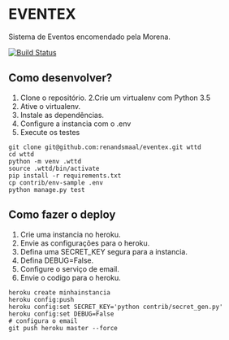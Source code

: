 # EVENTEX

Sistema de Eventos encomendado pela Morena.

[![Build Status](https://travis-ci.org/renandsmaal/eventex.svg?branch=master)](https://travis-ci.org/renandsmaal/eventex)

## Como desenvolver?

1. Clone o repositório.
2.Crie um virtualenv com Python 3.5
3. Ative o virtualenv.
4. Instale as dependências.
5. Configure a instancia com o .env
6. Execute os testes

```console
git clone git@github.com:renandsmaal/eventex.git wttd
cd wttd
python -m venv .wttd
source .wttd/bin/activate
pip install -r requirements.txt
cp contrib/env-sample .env
python manage.py test
```

## Como fazer o deploy

1. Crie uma instancia no heroku.
2. Envie as configurações para o heroku.
3. Defina uma SECRET_KEY segura para a instancia.
4. Defina DEBUG=False.
5. Configure o serviço de email.
6. Envie o codigo para o heroku.

```console
heroku create minhainstancia
heroku config:push
heroku config:set SECRET_KEY='python contrib/secret_gen.py'
heroku config:set DEBUG=False
# configura o email
git push heroku master --force
```
